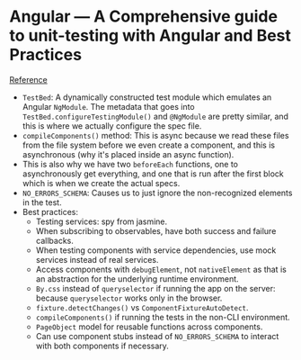 # Angular — A Comprehensive guide to unit-testing with Angular and Best Practices
[Reference](https://medium.com/bb-tutorials-and-thoughts/angular-a-comprehensive-guide-to-unit-testing-with-angular-and-best-practices-e1f9ef752e4e)

- `TestBed`: A dynamically constructed test module which emulates an Angular `NgModule`. The metadata that goes into `TestBed.configureTestingModule()` and `@NgModule` are pretty similar, and this is where we actually configure the spec file.
- `compileComponents()` method: This is async because we read these files from the file system before we even create a component, and this is asynchronous (why it's placed inside an async function).
- This is also why we have two `beforeEach` functions, one to asynchronously get everything, and one that is run after the first block which is when we create the actual specs.
- `NO_ERRORS_SCHEMA`: Causes us to just ignore the non-recognized elements in the test.
- Best practices:
  - Testing services: spy from jasmine.
  - When subscribing to observables, have both success and failure callbacks.
  - When testing components with service dependencies, use mock services instead of real services.
  - Access components with `debugElement`, not `nativeElement` as that is an abstraction for the underlying runtime environment.
  - `By.css` instead of `queryselector` if running the app on the server: because `queryselector` works only in the browser.
  - `fixture.detectChanges()` vs `ComponentFixtureAutoDetect`.
  - `compileComponents()` if running the tests in the non-CLI environment.
  - `PageObject` model for reusable functions across components.
  - Can use component stubs instead of `NO_ERRORS_SCHEMA` to interact with both components if necessary.
